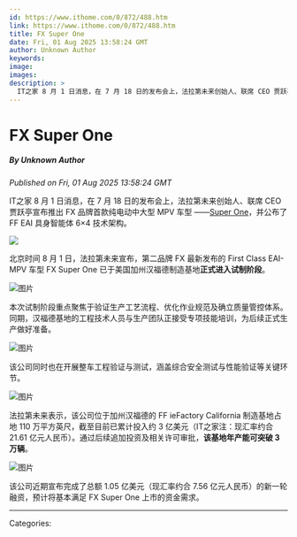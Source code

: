 ```yaml
---
id: https://www.ithome.com/0/872/488.htm
link: https://www.ithome.com/0/872/488.htm
title: FX Super One
date: Fri, 01 Aug 2025 13:58:24 GMT
author: Unknown Author
keywords: 
image: 
images: 
description: >
  IT之家 8 月 1 日消息，在 7 月 18 日的发布会上，法拉第未来创始人、联席 CEO 贾跃亭宣布推出 FX 品牌首款纯电动中大型 MPV 车型 ——Super One，并公布了 FF EAI 具身智能体 6×4 技术架构。北京时间 8 月 1 日，法拉第未来宣布，第二品牌 FX 最新发布的 First Class EAI-MPV 车型 FX Super One 已于美国加州汉福德制造基地正式进入试制阶段。本次试制阶段重点聚焦于验证生产工艺流程、优化作业规范及确立质量管控体系。同期，汉福德基地的工程技术人员与生产团队正接受专项技能培训，为后续正式生产做好准备。该公司同时也在开展整车工程验证与测试，涵盖综合安全测试与性能验证等关键环节。法拉第未来表示，该公司位于加州汉福德的 FF ieFactory California 制造基地占地 110 万平方英尺，截至目前已累计投入约 3 亿美元（IT之家注：现汇率约合 21.61 亿元人民币）。通过后续追加投资及相关许可审批，该基地年产能可突破 3 万辆。该公司近期宣布完成了总额 1.05 亿美元（现汇率约合
---
```

# FX Super One
##### By Unknown Author
_Published on Fri, 01 Aug 2025 13:58:24 GMT_

IT之家 8 月 1 日消息，在 7 月 18 日的发布会上，法拉第未来创始人、联席 CEO 贾跃亭宣布推出 FX 品牌首款纯电动中大型 MPV 车型 ——[Super One](https://www.ithome.com/0/869/081.htm)，并公布了 FF EAI 具身智能体 6×4 技术架构。

![](https://img.ithome.com/newsuploadfiles/2025/7/5812d1b2-bc41-4631-a2ca-e5bed2189b35.jpg?x-bce-process=image/format,f_auto)

北京时间 8 月 1 日，法拉第未来宣布，第二品牌 FX 最新发布的 First Class EAI-MPV 车型 FX Super One 已于美国加州汉福德制造基地**正式进入试制阶段**。

![图片](https://img.ithome.com/newsuploadfiles/2025/8/c4858ed9-9e6d-43d0-877f-5a17a705677d.jpg?x-bce-process=image/format,f_auto)

本次试制阶段重点聚焦于验证生产工艺流程、优化作业规范及确立质量管控体系。同期，汉福德基地的工程技术人员与生产团队正接受专项技能培训，为后续正式生产做好准备。

![图片](https://img.ithome.com/newsuploadfiles/2025/8/d66c3879-ea97-4056-b1b8-207d905dca34.jpg?x-bce-process=image/format,f_auto)

该公司同时也在开展整车工程验证与测试，涵盖综合安全测试与性能验证等关键环节。

![图片](https://img.ithome.com/newsuploadfiles/2025/8/afd37ac9-52ff-499a-a3ad-73cdc9a15910.jpg?x-bce-process=image/format,f_auto)

法拉第未来表示，该公司位于加州汉福德的 FF ieFactory California 制造基地占地 110 万平方英尺，截至目前已累计投入约 3 亿美元（IT之家注：现汇率约合 21.61 亿元人民币）。通过后续追加投资及相关许可审批，**该基地年产能可突破 3 万辆**。

![图片](https://img.ithome.com/newsuploadfiles/2025/8/16191443-7b29-4922-a122-31c847b45f1c.jpg?x-bce-process=image/format,f_auto)

该公司近期宣布完成了总额 1.05 亿美元（现汇率约合 7.56 亿元人民币）的新一轮融资，预计将基本满足 FX Super One 上市的资金需求。

---
Categories: 